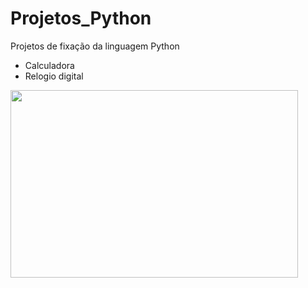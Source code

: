 # Projetos_Python

Projetos de fixação da linguagem Python 

- Calculadora
- Relogio digital

<p align="">
  <img width="460" height="300" src="">
</p>



